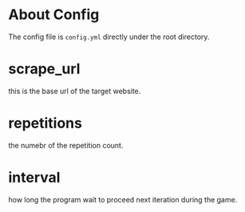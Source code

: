 # About Config
The config file is `config.yml` directly under the root directory.


# scrape_url
this is the base url of the target website.

# repetitions
the numebr of the repetition count.


# interval
how long the program wait to proceed next iteration during the game.

